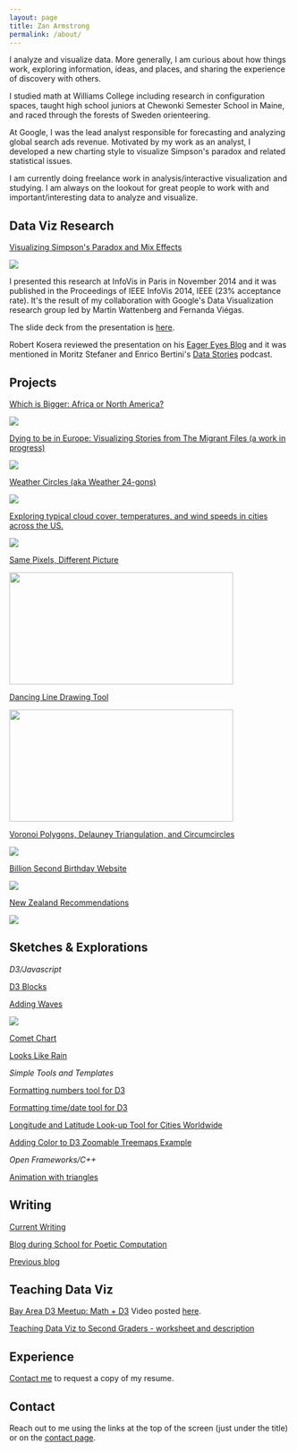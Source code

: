 ```yaml
---
layout: page
title: Zan Armstrong
permalink: /about/
---
```



I analyze and visualize data. More generally, I am curious about how things work, exploring information, ideas, and places, and sharing the experience of discovery with others. 

I studied math at Williams College including research in configuration spaces, taught high school juniors at Chewonki Semester School in Maine, and raced through the forests of Sweden orienteering. 

At Google, I was the lead analyst responsible for forecasting and analyzing global search ads revenue. Motivated by my work as an analyst, I developed a new charting style to visualize Simpson's paradox and related statistical issues. 

I am currently doing freelance work in analysis/interactive visualization and studying. I am always on the lookout for great people to work with and important/interesting data to analyze and visualize. 

## Data Viz Research

[Visualizing Simpson's Paradox and Mix Effects](http://research.google.com/pubs/pub42901.html)

![](https://lh3.googleusercontent.com/MTW7-Zt0ygzEkexk8g52KbiNTcvCIQyjH5NwlWQFM9qq=w776-h564-no)

I presented this research at InfoVis in Paris in November 2014 and it was published in the Proceedings of IEEE InfoVis 2014, IEEE (23% acceptance rate). It's the result of my collaboration with Google's Data Visualization research group led by Martin Wattenberg and Fernanda Viégas. 

The slide deck from the presentation is [here](https://docs.google.com/presentation/d/1glF_JcGVRIahzfrYyw9OKDDB9eWeUxpfD2vCDJTkTqo/edit?usp=sharing). 

Robert Kosera reviewed the presentation on his [Eager Eyes Blog](https://eagereyes.org/blog/2014/vis-2014-wednesday) and it was mentioned in Moritz Stefaner and Enrico Bertini's [Data Stories](http://datastori.es/data-stories-43-ieee-vis14/) podcast.

## Projects

[Which is Bigger: Africa or North America?](http://bl.ocks.org/zanarmstrong/raw/caa2da1ea1558cdc3357/)

![](../images/countries.png)

[Dying to be in Europe: Visualizing Stories from The Migrant Files (a work in progress)](http://bl.ocks.org/zanarmstrong/raw/6f032bfbabf99bbaa3cb/)

![](../images/migrant.png)

[Weather Circles (aka Weather 24-gons)](http://weather.zanarmstrong.com/)

![](../images/weathercircles.png)

[Exploring typical cloud cover, temperatures, and wind speeds in cities across the US.](http://weatherlines.zanarmstrong.com/)

![](../images/weatherlines.png)

[Same Pixels, Different Picture](http://blog.zanarmstrong.com/project/2015/01/29/DrawingOnePictureWithAnother/)

<img src="https://lh3.googleusercontent.com/PlY6sIs_FrtX0JxNV_ZGQDZDMGdvfs_12PIpOcWdpVDR=w1118-h416-no" alt="" height="200" width="400">

[Dancing Line Drawing Tool](http://bl.ocks.org/zanarmstrong/raw/23137b412caf6e80b34a/)

<img src="../images/jitter-star.gif" alt="" height="200" width="400">

[Voronoi Polygons, Delauney Triangulation, and Circumcircles](http://bl.ocks.org/zanarmstrong/raw/b1c051113be144570881/)

![](../images/voronoi.png)

[Billion Second Birthday Website](http://billionseconds.zanarmstrong.com/)

![](../images/billionseconds.png)

[New Zealand Recommendations](http://newzealand.zanarmstrong.com/)

![](../images/nz.jpg)

## Sketches & Explorations

*D3/Javascript*

[D3 Blocks](http://bl.ocks.org/zanarmstrong)

[Adding Waves](http://bl.ocks.org/zanarmstrong/raw/c9bb2842647140265d57/)

![](../images/addingwaves.png)

[Comet Chart](http://bl.ocks.org/zanarmstrong/0f3f39deed0ee1653354)

[Looks Like Rain](http://bl.ocks.org/zanarmstrong/raw/73ce430053eabd1b70fe/)

*Simple Tools and Templates*

[Formatting numbers tool for D3](http://bl.ocks.org/zanarmstrong/raw/05c1e95bf7aa16c4768e/)

[Formatting time/date tool for D3](http://bl.ocks.org/zanarmstrong/raw/ca0adb7e426c12c06a95/)

[Longitude and Latitude Look-up Tool for Cities Worldwide](http://bl.ocks.org/zanarmstrong/raw/b7381e04dcded29b2b6f/)

[Adding Color to D3 Zoomable Treemaps Example](http://bl.ocks.org/zanarmstrong/raw/76d263bd36f312cb0f9f/)

*Open Frameworks/C++*

[Animation with triangles](https://vimeo.com/110936580)


## Writing

[Current Writing](http://blog.zanarmstrong.com/)

[Blog during School for Poetic Computation](http://sfpc.zanarmstrong.com/)

[Previous blog](http://zanstrong.wordpress.com/)

## Teaching Data Viz

[Bay Area D3 Meetup: Math + D3](https://docs.google.com/presentation/d/1QuzE_v1B9-f8WigM_1avncJFR6PmUBWYAGzZWN2s45Q/edit?usp=sharing)
Video posted [here](https://www.youtube.com/watch?v=1PHVN6gW82o#t=6s).

[Teaching Data Viz to Second Graders - worksheet and description](http://blog.zanarmstrong.com/project/2015/01/22/Teaching%20Data%20Viz%20to%20Second%20Graders/)

## Experience

[Contact me](http://blog.zanarmstrong.com/contact/) to request a copy of my resume.

## Contact

Reach out to me using the links at the top of the screen (just under the title) or on the [contact page](http://blog.zanarmstrong.com/contact/). 

